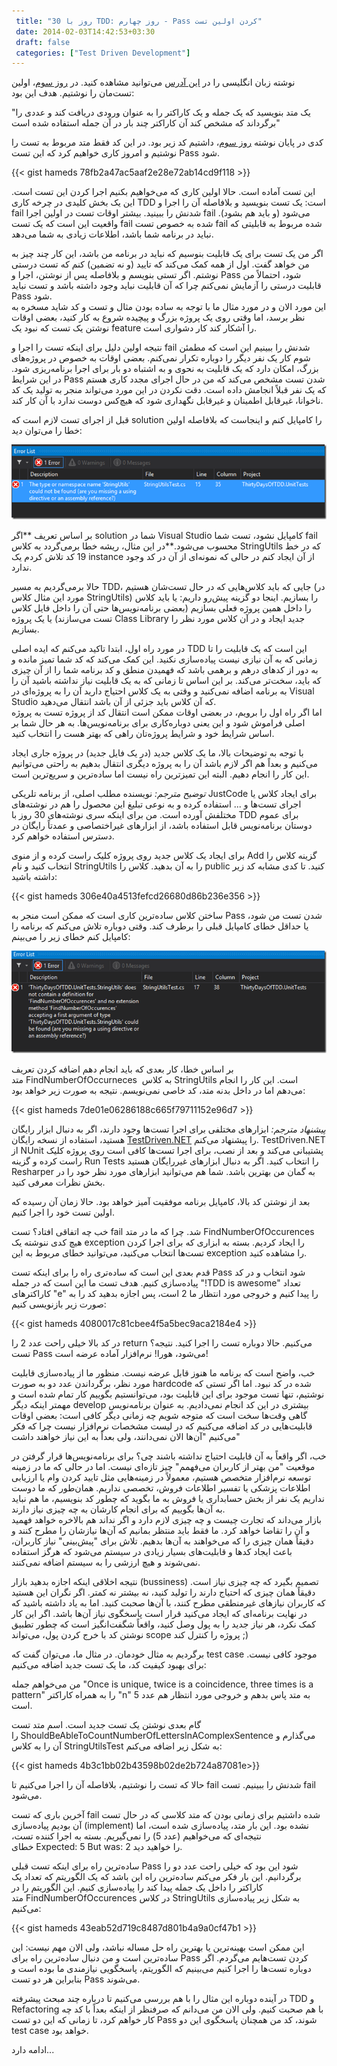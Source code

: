 ```yaml
---
 title: "30 روز با TDD: روز چهارم - Pass کردن اولین تست" 
 date: 2014-02-03T14:42:53+03:30
 draft: false 
 categories: ["Test Driven Development"]
---
```





نوشته زبان انگلیسی را در [این آدرس](http://blogs.telerik.com/justteam/posts/13-09-16/30-days-of-tdd-day-four-making-your-first-test-pass) می‌توانید مشاهده کنید. در [روز سوم](../../../Posts/80)، اولین تست‌مان را نوشتیم. هدف این بود:



"یک متد بنویسید که یک جمله و یک کاراکتر را به عنوان ورودی دریافت کند و عددی را برگرداند که مشخص کند آن کاراکتر چند بار در آن جمله استفاده شده است"



کدی در پایان نوشته [روز سوم](/post/80-30-روز-با-tdd--روز-سوم---اولین-تست-شما/)، داشتیم کد زیر بود. در این کد فقط متد مربوط به تست را نوشتیم و امروز کاری خواهیم کرد که این تست Pass شود.

{{< gist hameds 78fb2a47ac5aaf2e28e72ab14cd9f118 >}}

این تست آماده است. حالا اولین کاری که می‌خواهیم بکنیم اجرا کردن این تست است. این یک بخش کلیدی در چرخه کاری TDD است: یک تست بنویسید و بلافاصله آن را اجرا و fail شدنش را ببینید. بیشتر اوقات تست در اولین اجرا fail می‌شود (و باید هم بشود). واقعیت این است که یک تست fail شده به خصوص تست fail‌ شده مربوط به قابلیتی که نباید در برنامه شما باشد،‌ اطلاعات زیادی به شما می‌دهد.



اگر من یک تست برای یک قابلیت بنوسیم که نباید در برنامه من باشد، این کار چند چیز به من خواهد گفت. اول از همه کمک می‌کند که تایید (و نه تضمین) کنم که تست درستی نوشتم. اگر تستی بنویسم و بلافاصله پس از نوشتن، اجرا و Pass شود، احتمالاً من قابلیت درستی را آزمایش نمی‌کنم چرا که آن قابلیت نباید وجود داشته باشد و تست نباید Pass‌ شود.  
این مورد الان و در مورد مثال ما با توجه به ساده بودن مثال و تست و کد شاید مسخره به نظر برسد، اما وقتی روی یک پروژه بزرگ و پیچیده شروع به کار کنید، بعضی اوقات نوشتن یک تست که نبود یک feature را آشکار کند کار دشواری است.



نتیجه اولین دلیل برای اینکه تست را اجرا و fail‌ شدنش را ببینیم این است که مطمئن شوم کار یک نفر دیگر را دوباره تکرار نمی‌کنم. بعضی اوقات به خصوص در پروژه‌های بزرگ، امکان دارد که یک قابلیت به نحوی و به اشتباه دو بار برای اجرا برنامه‌ریزی شود. در این شرایط Pass شدن تست مشخص می‌کند که من در حال اجرای مجدد کاری هستم که یک نفر قبلاً انجامش داده است. دقت نکردن در این مورد می‌تواند منجر به تولید یک کد ناخوانا، غیرقابل اطمینان و غیرقابل نگهداری شود که هیچ‌کس دوست ندارد با آن کار کند.



قبل از اجرای تست لازم است که solution را کامپایل کنم و اینجاست که بلافاصله اولین خطا را می‌توان دید:



![](/oldimg/TDD/4/image_thumb111.png)



بر اساس تعریف **اگر solution شما در Visual Studio کامپایل نشود، تست شما fail‌ محسوب می‌شود.**در این مثال، ریشه خطا برمی‌گردد به کلاس StringUtils که در خط 19 کد تلاش کردم یک instance از آن ایجاد کنم در حالی که نمونه‌ای از آن در کد وجود ندارد.



حالا برمی‌گردیم به مسیر TDD، جایی که باید کلاس‌هایی که در حال تست‌شان هستیم (در مورد این مثال کلاس StringUtils) را بسازیم. اینجا دو گزینه پیش‌رو داریم: یا باید کلاس را داخل همین پروژه فعلی بسازیم (بعضی برنامه‌نویس‌ها حتی آن را داخل فایل کلاس تست می‌سازند) یا یک پروژه Class Library جدید ایجاد و در آن کلاس مورد نظر را بسازیم.



در مورد راه اول، ابتدا تاکید می‌کنم که ایده اصلی TDD این است که یک قابلیت را تا زمانی که به آن نیازی نیست پیاده‌سازی نکنید. این کمک می‌کند که کد شما تمیز مانده و به دور از کدهای درهم و برهمی باشد که فهمیدن منطق و کد برنامه شما را از آن چیزی که باید،‌ سخت‌تر می‌کند. بر این اساس تا زمانی که به یک قابلیت نیاز نداشته باشید آن را به برنامه اضافه نمی‌کنید و وقتی به یک کلاس احتیاج دارید آن را به پروژه‌ای در Visual Studio که آن کلاس باید جزئی از آن باشد انتقال می‌دهید.  
اما اگر راه اول را برویم، در بعضی اوقات ممکن است انتقال کد از پروژه تست به پروژه اصلی فراموش شود و این یعنی دوباره‌کاری برای برنامه‌نویس‌ها. به هر حال شما بر اساس شرایط خود و شرایط پروژه‌تان راهی که بهتر هست را انتخاب کنید.



با توجه به توضیحات بالا، ما یک کلاس جدید (در یک فایل جدید) در پروژه جاری ایجاد می‌کنیم و بعداً هم اگر لازم باشد آن را به پروژه دیگری انتقال بدهیم به راحتی می‌توانیم این کار را انجام دهیم. البته این تمیز‌ترین راه نیست اما ساده‌ترین و سریع‌ترین است.



*توضیح مترجم:* نویسنده مطلب اصلی، از برنامه تلریکی JustCode برای ایجاد کلاس یا اجرای تست‌ها و ... استفاده کرده و به نوعی تبلیغ این محصول را هم در نوشته‌های مختلفش آورده است. من برای اینکه سری نوشته‌های 30 روز با TDD برای عموم دوستان برنامه‌نویس قابل استفاده باشد، از ابزارهای غیراختصاصی و عمدتاً رایگان در دسترس استفاده خواهم کرد.



برای ایجاد یک کلاس جدید روی پروژه کلیک راست کرده و از منوی Add گزینه کلاس را انتخاب کنید و نام StringUtils را به آن بدهید. کلاس را public کنید. تا کدی مشابه کد زیر داشته باشید:


{{< gist hameds 306e40a4513fefcd26680d86b236e356 >}}           

ساختن کلاس ساده‌ترین کاری است که ممکن است منجر به Pass‌ شدن تست من شود، یا حداقل خطای کامپایل قبلی را برطرف کند. وقتی دوباره تلاش می‌کنم که برنامه را کامپایل کنم خطای زیر را می‌بینم:



![](/oldimg/TDD/4/image_thumb821B0A806E573.png)



بر اساس خطا، کار بعدی که باید انجام دهم اضافه کردن تعریف متد FindNumberOfOccurneces  به کلاس StringUtils است. این کار را انجام می‌دهم اما در داخل بدنه متد، کد خاصی نمی‌نویسم. نتیجه به صورت زیر خواهد بود:


{{< gist hameds 7de01e06286188c665f79711152e96d7 >}}          


*پیشنهاد مترجم:* ابزارهای مختلفی برای اجرا تست‌ها وجود دارند، اگر به دنبال ابزار رایگان هستید، استفاده از نسخه رایگان [TestDriven.NET](http://www.testdriven.net/) را پیشنهاد می‌کنم. TestDriven.NET از NUnit پشتیبانی می‌کند و بعد از نصب، برای اجرا تست‌ها کافی است روی پروژه کلیک راست کرده و گزینه Run Tests را انتخاب کنید. اگر به دنبال ابزارهای غیررایگان هستید Resharper به گمان من بهترین باشد. شما هم می‌توانید ابزارهای مورد نظر خود را در بخش نظرات معرفی کنید.



بعد از نوشتن کد بالا، کامپایل برنامه موفقیت آمیز خواهد بود. حالا زمان آن رسیده که اولین تست خود را اجرا کنیم.



خب چه اتفاقی افتاد؟ تست fail شد. چرا که ما در متد FindNumberOfOccurences هیچ کدی ننوشته یک exception را ایجاد کردیم. بسته به ابزاری که برای اجرا کردن تست‌ها انتخاب می‌کنید،‌ می‌توانید خطای مربوط به این exception را مشاهده کنید.



قدم بعدی این است که ساده‌تری راه را برای اینکه تست Pass شود انتخاب و در کد پیاده‌سازی کنیم. هدف تست ما این است که در جمله "!TDD is awesome" تعداد کاراکترهای "e" را پیدا کنیم و خروجی مورد انتظار ما 2 است، پس اجازه بدهید کد را به صورت زیر بازنویسی کنیم:


{{< gist hameds 4080017c81cbee4f5a5bec9aca2184e4 >}}

در کد بالا خیلی راحت عدد 2 را return می‌کنیم. حالا دوباره تست را اجرا کنید. نتیجه؟ تست Pass‌ می‌شود، هورا! نرم‌افزار آماده عرضه است!



خب، واضح است که برنامه ما هنوز قابل عرضه نیست. منظور ما از پیاده‌سازی قابلیت مورد نظر، برگرداندن عدد دو به صورت hardcode شده در کد نبود. اما اگر تستی که نوشتیم، تنها تست موجود برای این قابلیت بود، می‌توانستیم بگوییم کار تمام شده است و مهمتر اینکه دیگر develop بیشتری در این کد انجام نمی‌دادیم. به عنوان برنامه‌نویس گاهی وقت‌ها سخت است که متوجه شویم چه زمانی دیگر کافی است: بعضی اوقات قابلیت‌هایی در کد اضافه می‌کنیم که در لیست مشخصات نرم‌افزار نیست چرا که فکر می‌کنیم "آن‌ها الان نمی‌دانند، ولی بعداً به این نیاز خواهند داشت"



خب، اگر واقعاً به آن قابلیت احتیاج نداشته باشند چی؟ برای برنامه‌نویس‌ها قرار گرفتن در موقعیت "من بهتر از کاربران می‌فهمم" چیز تازه‌ای نیست. اما در حالی که ما در زمینه توسعه نرم‌افزار متخصص هستیم، معمولاً در زمینه‌هایی مثل تایید کردن وام یا ارزیابی اطلاعات پزشکی یا تفسیر اطلاعات فروش، تخصصی نداریم. همان‌طور که ما دوست نداریم یک نفر از بخش حسابداری یا فروش به ما بگوید که چطور کد بنویسیم، ما هم نباید به آن‌ها بگوییم که برای انجام کارشان به چه چیزی نیاز دارند.   
بازار می‌داند که تجارت چیست و چه چیزی لازم دارد و اگر نداند هم بالاخره خواهد فهمید و آن را تقاضا خواهد کرد. ما فقط باید منتظر بمانیم که آن‌ها نیازشان را مطرح کنند و دقیقاً همان چیزی را که می‌خواهند به آن‌ها بدهیم. تلاش برای "پیش‌بینی" نیاز کاربران، باعث ایجاد کدها و قابلیت‌های بسیار زیادی در سیستم می‌شود که هرگز استفاده نمی‌شوند و هیچ ارزشی را به سیستم اضافه نمی‌کنند.



نتیجه اخلاقی اینکه اجازه بدهید بازار (bussiness) تصمیم بگیرد که چه چیزی نیاز است. دقیقاً همان چیزی که احتیاج دارند را تولید کنید، نه بیشتر نه کمتر. اگر نگران این هستید که کاربران نیازهای غیرمنطقی مطرح کنند، با آن‌ها صحبت کنید. اما به یاد داشته باشید که در نهایت برنامه‌ای که ایجاد می‌کنید قرار است پاسخگوی نیاز آن‌ها باشد. اگر این کار کمک نکرد، هر نیاز جدید را به پول وصل کنید، واقعاً شگفت‌انگیز است که چطور تطبیق نوشتن کد با خرج کردن پول،‌ می‌تواند scope پروژه را کنترل کند ;)



برگردیم به مثال خودمان. در مثال ما، می‌توان گفت که test case موجود کافی نیست. برای بهبود کیفیت کد، ما یک تست جدید اضافه می‌کنیم:



من می‌خواهم جمله "Once is unique, twice is a coincidence, three times is a pattern" را به همراه کاراکتر "n" به متد پاس بدهم و خروجی مورد انتظار هم عدد 5 است.



گام بعدی نوشتن یک تست جدید است. اسم متد تست را ShouldBeAbleToCountNumberOfLettersInAComplexSentence می‌گذارم و آن را به کلاس StringUtilsTest به شکل زیر اضافه می‌کنم:

{{< gist hameds 4b3c1bb02b43598b02de2b724a87081e>}}

حالا که تست را نوشتیم، بلافاصله آن را اجرا می‌کنیم تا fail شدنش را ببینیم. تست fail می‌شود.



آخرین باری که تست fail شده داشتیم برای زمانی بودن که متد کلاسی که در حال تست آن بودیم پیاده‌سازی (implement) نشده بود. این بار متد، پیاده‌سازی شده است، اما نتیجه‌ای که می‌خواهیم (عدد 5) را نمی‌گیریم. بسته به اجرا کننده تست،‌ خطای Expected: 5 But was: 2 را خواهید دید.



ساده‌ترین راه برای اینکه تست قبلی Pass شود این بود که خیلی راحت عدد دو را برگردانیم. این بار فکر می‌کنم ساده‌ترین راه این باشد که یک الگوریتم که تعداد یک کاراکتر را داخل یک جمله پیدا کند را پیاده‌سازی کنیم. این الگوریتم را در متد FindNumberOfOccurences در کلاس StringUtils به شکل زیر پیاده‌سازی می‌کنیم:


{{< gist hameds 43eab52d719c8487d801b4a9a0cf47b1 >}}

این ممکن است بهینه‌ترین یا بهترین راه حل مساله نباشد، ولی الان مهم نیست: این ساده‌ترین است و من دنبال ساده‌ترین راه برای Pass کردن تست‌هایم می‌گردم. اگر دوباره تست‌ها را اجرا کنیم می‌بینیم که الگوریتم، پاسخگویی نیازمندی ما بوده است و بنابراین هر دو تست Pass می‌شوند.



در آینده دوباره این مثال را با هم بررسی می‌کنیم تا درباره چند مبحث پیشرفته TDD و Refactoring با هم صحبت کنیم. ولی الان من می‌دانم که صرفنظر از اینکه بعداً با کد چه کار خواهم کرد، تا زمانی که این دو تست Pass شوند، کد من همچنان پاسخگوی این دو test case خواهد بود.



ادامه دارد...

